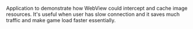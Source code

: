 Application to demonstrate how WebView could intercept and cache image resources.
It's useful when user has slow connection and it saves much traffic and make game load faster essentially.
